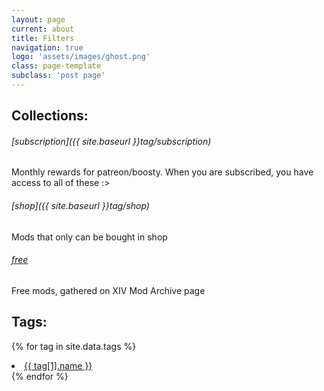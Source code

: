 ```yaml
---
layout: page
current: about
title: Filters
navigation: true
logo: 'assets/images/ghost.png'
class: page-template
subclass: 'post page'
---
```


## Collections:

###### [subscription]({{ site.baseurl }}tag/subscription)
Monthly rewards for patreon/boosty. When you are subscribed, you have access to all of these :>
###### [shop]({{ site.baseurl }}tag/shop)
Mods that only can be bought in shop
###### <a href="https://www.xivmodarchive.com/user/111283" target="_blank">free</a>
Free mods, gathered on XIV Mod Archive page

## Tags:

{% for tag in site.data.tags %}
<li><a href="{{ site.baseurl }}tag/{{ tag[1].name }}">{{ tag[1].name }}</a></li>
{% endfor %}